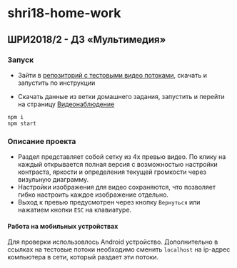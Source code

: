 # shri18-home-work
## ШРИ2018/2 - ДЗ «Мультимедия»

### Запуск
- Зайти в [репозиторий с тестовыми видео потоками](https://github.com/mad-gooze/shri-2018-2-multimedia-homework/blob/master/streams/README.md), скачать и запустить по инструкции

- Скачать данные из ветки домашнего задания, запустить и перейти на страницу [Видеонаблюдение](http://localhost:3000/camera.html)
```
npm i
npm start
```

### Описание проекта
- Раздел представляет собой сетку из 4х превью видео. По клику на каждый открывается полная версия с возможностью настройки контраста, яркости и определения текущей громкости через визульную диаграмму. 
- Настройки изображения для видео сохраняются, что позволяет гибко настроить каждое изображение отдельно.
- Выход к превью предусмотрен через кнопку `Вернуться` или нажатием кнопки `ESC` на клавиатуре.

#### Работа на мобильных устройствах 
Для проверки использовлось Android устройство. Дополнительно в ссылках на тестовые потоки необходимо сменить `localhost` на ip-адрес компьютера в сети, который раздает эти потоки.

